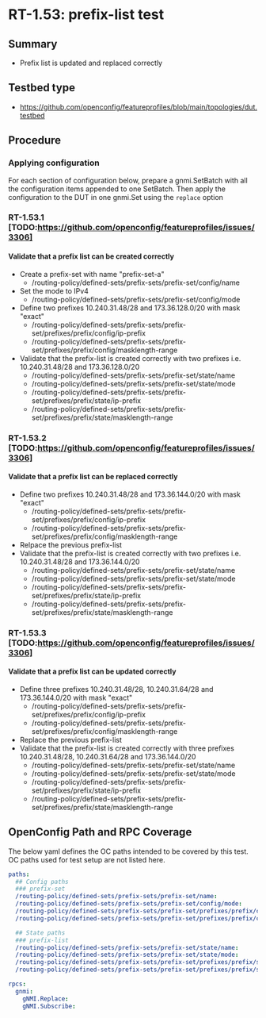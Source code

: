 # RT-1.53: prefix-list test

## Summary

- Prefix list is updated and replaced correctly

## Testbed type

*   https://github.com/openconfig/featureprofiles/blob/main/topologies/dut.testbed

## Procedure

### Applying configuration

For each section of configuration below, prepare a gnmi.SetBatch  with all the configuration items appended to one SetBatch. Then apply the configuration to the DUT in one gnmi.Set using the `replace` option

### RT-1.53.1 [TODO:https://github.com/openconfig/featureprofiles/issues/3306]
#### Validate that a prefix list can be created correctly
*   Create a prefix-set with name "prefix-set-a"
    *   /routing-policy/defined-sets/prefix-sets/prefix-set/config/name
*   Set the mode to IPv4
    *   /routing-policy/defined-sets/prefix-sets/prefix-set/config/mode
*   Define two prefixes 10.240.31.48/28 and 173.36.128.0/20 with mask "exact"
    *   /routing-policy/defined-sets/prefix-sets/prefix-set/prefixes/prefix/config/ip-prefix
    *   /routing-policy/defined-sets/prefix-sets/prefix-set/prefixes/prefix/config/masklength-range
*   Validate that the prefix-list is created correctly with two prefixes i.e. 10.240.31.48/28 and 173.36.128.0/20
    *   /routing-policy/defined-sets/prefix-sets/prefix-set/state/name
    *   /routing-policy/defined-sets/prefix-sets/prefix-set/state/mode
    *   /routing-policy/defined-sets/prefix-sets/prefix-set/prefixes/prefix/state/ip-prefix
    *   /routing-policy/defined-sets/prefix-sets/prefix-set/prefixes/prefix/state/masklength-range

### RT-1.53.2 [TODO:https://github.com/openconfig/featureprofiles/issues/3306]
#### Validate that a prefix list can be replaced correctly
*   Define two prefixes 10.240.31.48/28 and 173.36.144.0/20 with mask "exact"
    *   /routing-policy/defined-sets/prefix-sets/prefix-set/prefixes/prefix/config/ip-prefix
    *   /routing-policy/defined-sets/prefix-sets/prefix-set/prefixes/prefix/config/masklength-range
*   Relpace the previous prefix-list
*   Validate that the prefix-list is created correctly with two prefixes i.e. 10.240.31.48/28 and 173.36.144.0/20
    *   /routing-policy/defined-sets/prefix-sets/prefix-set/state/name
    *   /routing-policy/defined-sets/prefix-sets/prefix-set/state/mode
    *   /routing-policy/defined-sets/prefix-sets/prefix-set/prefixes/prefix/state/ip-prefix
    *   /routing-policy/defined-sets/prefix-sets/prefix-set/prefixes/prefix/state/masklength-range

### RT-1.53.3 [TODO:https://github.com/openconfig/featureprofiles/issues/3306]
#### Validate that a prefix list can be updated correctly
*   Define three prefixes 10.240.31.48/28, 10.240.31.64/28 and 173.36.144.0/20 with mask "exact"
    *   /routing-policy/defined-sets/prefix-sets/prefix-set/prefixes/prefix/config/ip-prefix
    *   /routing-policy/defined-sets/prefix-sets/prefix-set/prefixes/prefix/config/masklength-range
*   Replace the previous prefix-list
*   Validate that the prefix-list is created correctly with three prefixes 10.240.31.48/28, 10.240.31.64/28 and 173.36.144.0/20
    *   /routing-policy/defined-sets/prefix-sets/prefix-set/state/name
    *   /routing-policy/defined-sets/prefix-sets/prefix-set/state/mode
    *   /routing-policy/defined-sets/prefix-sets/prefix-set/prefixes/prefix/state/ip-prefix
    *   /routing-policy/defined-sets/prefix-sets/prefix-set/prefixes/prefix/state/masklength-range

## OpenConfig Path and RPC Coverage

The below yaml defines the OC paths intended to be covered by this test. OC
paths used for test setup are not listed here.

```yaml
paths:
  ## Config paths
  ### prefix-set
  /routing-policy/defined-sets/prefix-sets/prefix-set/name:
  /routing-policy/defined-sets/prefix-sets/prefix-set/config/mode:
  /routing-policy/defined-sets/prefix-sets/prefix-set/prefixes/prefix/config/ip-prefix:
  /routing-policy/defined-sets/prefix-sets/prefix-set/prefixes/prefix/config/masklength-range:

  ## State paths
  ### prefix-list
  /routing-policy/defined-sets/prefix-sets/prefix-set/state/name:
  /routing-policy/defined-sets/prefix-sets/prefix-set/state/mode:
  /routing-policy/defined-sets/prefix-sets/prefix-set/prefixes/prefix/state/ip-prefix:
  /routing-policy/defined-sets/prefix-sets/prefix-set/prefixes/prefix/state/masklength-range:

rpcs:
  gnmi:
    gNMI.Replace:
    gNMI.Subscribe:
```
